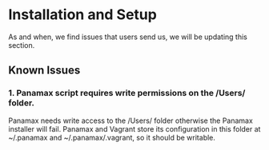 # Installation and Setup
As and when, we find issues that users send us, we will be updating this section.

## Known Issues

### 1. Panamax script requires write permissions on the /Users/<username> folder.
Panamax needs write access to the /Users/<username> folder otherwise the Panamax installer will fail. Panamax and Vagrant store its configuration in this folder at ~/.panamax and ~/.panamax/.vagrant, so it should be writable.

